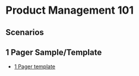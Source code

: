 # Product Management 101

## Scenarios

## 1 Pager Sample/Template

- [1 Pager template](templates/one-pager.md)
